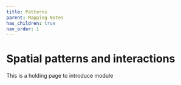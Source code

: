 ```yaml
---
title: Patterns
parent: Mapping Notes
has_children: true
nav_order: 1
---
```


# Spatial patterns and interactions

This is a holding page to introduce module
